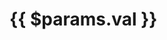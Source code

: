 # {{ $params.val }}

<script setup>
import { useData } from 'vitepress'
import { posts } from "@/collections"
const { params } = useData()
const filteredPosts = posts.filter(
  post => post.metadata.type === params.value.key
)
</script>

<PostList :posts="filteredPosts"/>
